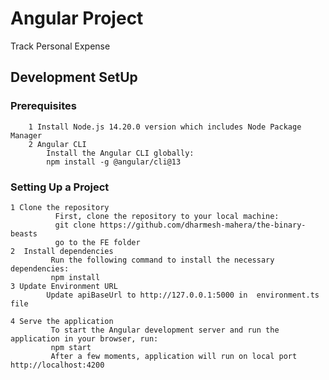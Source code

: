 # Angular Project
Track Personal Expense
## Development SetUp
  ### Prerequisites
        1 Install Node.js 14.20.0 version which includes Node Package Manager
        2 Angular CLI
            Install the Angular CLI globally:
            npm install -g @angular/cli@13
  ### Setting Up a Project      
    1 Clone the repository
              First, clone the repository to your local machine:
              git clone https://github.com/dharmesh-mahera/the-binary-beasts
              go to the FE folder
    2  Install dependencies
             Run the following command to install the necessary dependencies:
             npm install
    3 Update Environment URL
            Update apiBaseUrl to http://127.0.0.1:5000 in  environment.ts file

    4 Serve the application
             To start the Angular development server and run the application in your browser, run:
             npm start 
             After a few moments, application will run on local port http://localhost:4200
